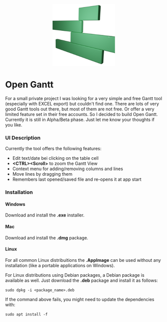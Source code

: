 <p align="center">
<img width="200" src="icons/open-gantt.png">
</p>

# Open Gantt
For a small private project I was looking for a very simple and free Gantt tool (especially with EXCEL export) but couldn't find one. There are lots of very good Gantt tools out there, but most of them are not free. Or offer a very limited feature set in their free accounts. So I decided to build Open Gantt. Currently it is still in Alpha/Beta phase. Just let me know your thoughts if you like.

### UI Description
Currently the tool offers the following features:

* Edit text/date bei clicking on the table cell
* **\<CTRL><Scroll\>** to zoom the Gantt View
* Context menu for adding/removing columns and lines 
* Move lines by dragging them
* Remembers last opened/saved file and re-opens it at app start

### Installation

#### Windows
Download and install the **.exe** installer.

#### Mac
Download and install the **.dmg** package.

#### Linux
For all common Linux distribuitions the **.AppImage** can be used without any installation (like a portable applications on Windows).

For Linux distributions using Debian packages, a Debian package is available as well. Just download the **.deb** package and install it as follows:
    
    sudo dpkg -i <package_name>.deb

If the command above fails, you might need to update the dependencies with:

    sudo apt install -f

